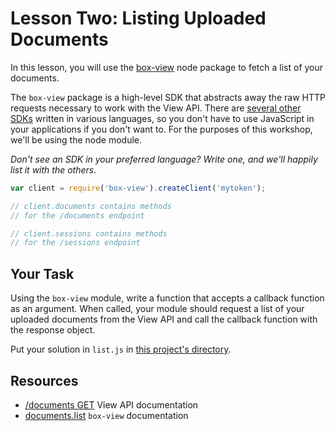 # Lesson Two: Listing Uploaded Documents

In this lesson, you will use the [box-view](https://www.npmjs.org/package/box-view) node package to fetch a list of your documents.

The `box-view` package is a high-level SDK that abstracts away the raw HTTP requests necessary to work with the View API. There are [several other SDKs](https://trello.com/c/RvAGjCA5/36-sdks) written in various languages, so you don't have to use JavaScript in your applications if you don't want to. For the purposes of this workshop, we'll be using the node module.

*Don't see an SDK in your preferred language? Write one, and we'll happily list it with the others.*

```js
var client = require('box-view').createClient('mytoken');

// client.documents contains methods
// for the /documents endpoint

// client.sessions contains methods
// for the /sessions endpoint
```

## Your Task

Using the `box-view` module, write a function that accepts a callback function as an argument. When called, your module should request a list of your uploaded documents from the View API and call the callback function with the response object.

Put your solution in `list.js` in [this project's directory](/open/02-listing).

## Resources

* [/documents GET](http://developers.box.com/view/#get-documents) View API documentation
* [documents.list](https://github.com/lakenen/node-box-view/blob/master/README.md#list) `box-view` documentation
